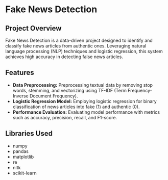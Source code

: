 # Fake News Detection

## Project Overview

Fake News Detection is a data-driven project designed to identify and classify fake news articles from authentic ones. Leveraging natural language processing (NLP) techniques and logistic regression, this system achieves high accuracy in detecting false news articles.

## Features

- **Data Preprocessing:** Preprocessing textual data by removing stop words, stemming, and vectorizing using TF-IDF (Term Frequency-Inverse Document Frequency).
- **Logistic Regression Model:** Employing logistic regression for binary classification of news articles into fake (1) and authentic (0).
- **Performance Evaluation:** Evaluating model performance with metrics such as accuracy, precision, recall, and F1-score.

## Libraries Used

- numpy
- pandas
- matplotlib
- re
- nltk
- scikit-learn

